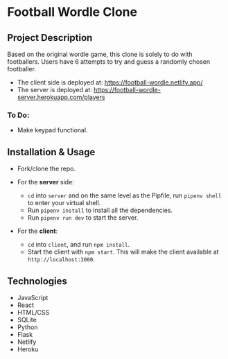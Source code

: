 # Football Wordle Clone

## Project Description
Based on the original wordle game, this clone is solely to do with footballers. Users have 6 attempts to try and guess a randomly chosen footballer.

- The client side is deployed at: https://football-wordle.netlify.app/
- The server is deployed at: https://football-wordle-server.herokuapp.com/players

### To Do:
- Make keypad functional.

## Installation & Usage
- Fork/clone the repo.
- For the **server** side:
    - `cd` into `server` and on the same level as the Pipfile, run `pipenv shell` to enter your virtual shell.
    - Run `pipenv install` to install all the dependencies.
    - Run `pipenv run dev` to start the server.

- For the **client**:
    - `cd` into `client`, and run `npm install`.
    - Start the client with `npm start`. This will make the client available at `http://localhost:3000`.

## Technologies
- JavaScript
- React
- HTML/CSS
- SQLite
- Python
- Flask
- Netlify
- Heroku
